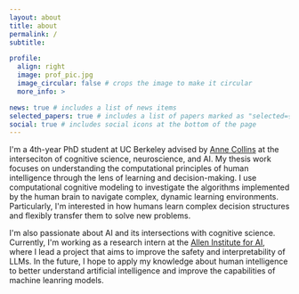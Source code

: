 ```yaml
---
layout: about
title: about
permalink: /
subtitle: 

profile:
  align: right
  image: prof_pic.jpg
  image_circular: false # crops the image to make it circular
  more_info: >

news: true # includes a list of news items
selected_papers: true # includes a list of papers marked as "selected={true}"
social: true # includes social icons at the bottom of the page
---
```


I'm a 4th-year PhD student at UC Berkeley advised by [Anne Collins](https://ccn.studentorg.berkeley.edu/) at the interseciton of cognitive science, neuroscience, and AI. My thesis work focuses on understanding the computational principles of human intelligence through the lens of learning and decision-making. I use computational cognitive modeling to investigate the algorithms implemented by the human brain to navigate complex, dynamic learning environments. Particularly, I'm interested in how humans learn complex decision structures and flexibly transfer them to solve new problems. 

I'm also passionate about AI and its intersections with cognitive science. Currently, I'm working as a research intern at the [Allen Institute for AI](https://allenai.org), where I lead a project that aims to improve the safety and interpretability of LLMs. In the future, I hope to apply my knowledge about human intelligence to better understand artificial intelligence and improve the capabilities of machine leanring models. 